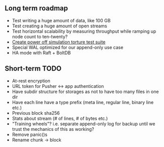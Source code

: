 Long term roadmap
-----------------

- Test writing a huge amount of data, like 100 GB
- Test creating a huge amount of open streams
- Test horizontal scalability by measuring throughput while ramping up node count to ten-twenty?
- [Create power off simulation torture test suite](https://superuser.com/questions/1187364/simulating-file-corruption-on-linux-programmatically-for-db-durability-testing)
- Special WAL optimized for our append-only use case
- HA mode with Raft + BoltDB


Short-term TODO
---------------

- At-rest encryption
- URL token for Pusher <-> app authentication
- Have subdir structure for storages as not to have too many files in one dir
- Have each line have a type prefix (meta line, regular line, binary line etc.)
- Previous block sha256
- Stats about stream (# of lines, # of bytes etc.)
- "Training wheels"? i.e. separate append-only log for backup until we trust
  the mechanics of this as working?
- Remove panic()s
- Rename chunk -> block

